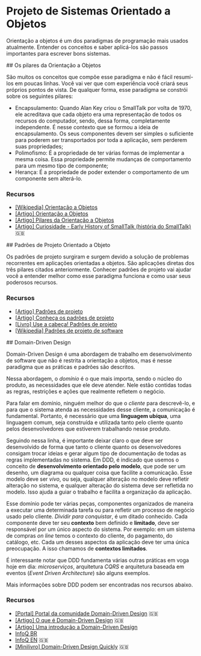 # Projeto de Sistemas Orientado a Objetos

Orientação a objetos é um dos paradigmas de programação mais usados atualmente.
Entender os conceitos e saber aplicá-los são passos importantes para escrever
bons sistemas.

<!-- toc -->

<a name="pilares"/>
## Os pilares da Orientação a Objetos

São muitos os conceitos que compõe esse paradigma e não é fácil resumí-los 
em poucas linhas. Você vai ver que com experiência você criará seus próprios 
pontos de vista. De qualquer forma, esse paradigma se constrói sobre os 
seguintes pilares:
 
* Encapsulamento: Quando Alan Key criou o SmallTalk por volta de 1970, 
ele acreditava que cada objeto era uma representação de todos os recursos 
do computador, sendo, dessa forma, completamente independente. É nesse 
contexto que se formou a ideia de encapsulamento. Os seus componentes devem 
ser simples o suficiente para poderem ser transportados por toda a aplicação, 
sem perderem suas propriedades;
* Polimofismo: É a propriedade de ter várias formas de implementar a mesma coisa. 
Essa propriedade permite mudanças de comportamento para um mesmo 
tipo de componente;
* Herança: É a propriedade de poder extender o comportamento de um componente 
sem alterá-lo. 

### Recursos

* [[Wikipedia] Orientação a Objetos](https://pt.wikipedia.org/wiki/Orienta%C3%A7%C3%A3o_a_objetos)
* [[Artigo] Orientação a Objetos](http://www.training.com.br/lpmaia/pub_prog_oo.htm)
* [[Artigo] Pilares da Orientação a Objetos](https://renatomotzko.wordpress.com/2011/08/29/pilares-da-orientao-a-objetos/)
* [[Artigo] Curiosidade - Early History of SmallTalk (história do SmallTalk)](http://worrydream.com/EarlyHistoryOfSmalltalk/) :uk:

<a name="padroes" />
## Padrões de Projeto Orientado a Objeto

Os padrões de projeto surgiram e surgem devido a solução de problemas 
recorrentes em aplicações orientadas a objetos. São aplicações diretas 
dos três pilares citados anteriormente. Conhecer padrões de projeto vai 
ajudar você a entender melhor como esse paradigma funciona e como usar 
seus poderosos recursos. 

### Recursos

* [[Artigo] Padrões de projeto](https://brizeno.wordpress.com/padroes/)
* [[Artigo] Conheça os padrões de projeto](http://www.devmedia.com.br/conheca-os-padroes-de-projeto/957)
* [[Livro] Use a cabeça! Padrões de projeto](https://www.amazon.com.br/Cabe%C3%A7a-Padr%C3%B5es-Projetos-Eric-Freeman/dp/8576081741)
* [[Wikipedia] Padrões de projeto de software](https://pt.wikipedia.org/wiki/Padr%C3%A3o_de_projeto_de_software)

<a name="ddd" />
## Domain-Driven Design

Domain-Driven Design é uma abordagem de trabalho em desenvolvimento de software
que não é restrita a orientação a objetos, mas é nesse paradigma que as práticas
e padrões são descritos.

Nessa abordagem, o _domínio_ é o que mais importa, sendo o núcleo do produto, as
necessidades que ele deve atender. Nele estão contidas todas as regras,
restrições e ações que realmente refletem o negócio.

Para falar em domínio, ninguém melhor do que o _cliente_ para descrevê-lo, e
para que o sistema atenda as necessidades desse cliente, a comunicação é
fundamental. Portanto, é necessário que uma **linguagem ubíqua**, uma linguagem
comum, seja construída e utilizada tanto pelo cliente quanto pelos
desenvolvedores que estiverem trabalhando nesse produto.

Seguindo nessa linha, é importante deixar claro o que deve ser desenvolvido de
forma que tanto o cliente quanto os desenvolvedores consigam trocar ideias e
gerar algum tipo de documentação de todas as regras implementadas no sistema.
Em DDD, é indicado que usemos o conceito de **desenvolvimento orientado pelo
modelo**, que pode ser um desenho, um diagrama ou qualquer coisa que facilite a
comunicação. Esse modelo deve ser _vivo_, ou seja, qualquer alteração no modelo
deve refletir alteração no sistema, e qualquer alteração do sistema deve ser
refletida no modelo. Isso ajuda a guiar o trabalho e facilita a organização da
aplicação.

Esse domínio pode ter várias peças, componentes organizados de maneira a
executar uma determinada tarefa ou para refletir um processo de negócio usado
pelo cliente. _Dividir para conquistar_, é um ditado conhecido. Cada componente
deve ter seu **contexto** bem definido e **limitado**, deve ser responsável por
um único aspecto do sistema. Por exemplo: em um sistema de compras _on line_
temos o contexto do cliente, do pagamento, do catálogo, etc. Cada um desses
aspectos da aplicação deve ter uma única preocupação. A isso chamamos de
**contextos limitados**.

É interessante notar que DDD fundamenta várias outras práticas em voga hoje em
dia: _microserviços_, arquitetura _CQRS_ e arquitetura baseada em eventos
(_Event Driven Architecture_) são alguns exemplos.

Mais informações sobre DDD podem ser encontradas nos recursos abaixo.

### Recursos

* [[Portal] Portal da comunidade Domain-Driven Design](http://dddcommunity.org)
  :uk:
* [[Artigo] O que é Domain-Driven Design](http://dddcommunity.org/learning-ddd/what_is_ddd/)
  :uk:
* [[Artigo] Uma introdução a Domain-Driven Design](http://www.agileandart.com/2010/07/16/ddd-introducao-a-domain-driven-design/)
* [InfoQ BR](https://www.infoq.com/br/domain-driven-design)
* [InfoQ EN](https://www.infoq.com/domain-driven-design)
  :uk:
* [[Minilivro] Domain-Driven Design Quickly](https://www.infoq.com/minibooks/domain-driven-design-quickly) :uk:

